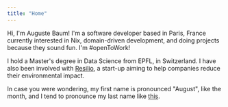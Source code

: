 ```yaml
---
title: "Home"
---
```


Hi, I'm Auguste Baum! I'm a software developer based in Paris, France currently interested in Nix, domain-driven development, and doing projects because they sound fun. I'm #openToWork!

I hold a Master's degree in Data Science from EPFL, in Switzerland. I have also been involved with [Resilio](https://www.resilio.tech), a start-up aiming to help companies reduce their environmental impact.

In case you were wondering, my first name is pronounced "August", like the month, and I tend to pronounce my last name like [this](http://ipa-reader.xyz/?text=b%C9%99%CA%8Am&voice=Joey).
